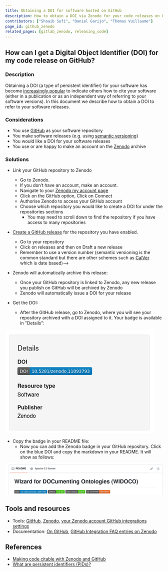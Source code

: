 ```yaml
---
title: Obtaining a DOI for software hosted on GitHub
description: How to obtain a DOI via Zenodo for your code releases on GitHub
contributors: ["Shoaib Sufi", "Daniel Garijo", "Thomas Vuillaume"] 
page_id: github_zenodo
related_pages: [gitlab_zenodo, releasing_code]
---
```

## How can I get a Digital Object Identifier (DOI) for my code release on GitHub?

### Description 
Obtaining a DOI (a type of persistent identifier) for your software has become [increasingly popular][datacite-doi-software] to indicate others how to cite your software (either in a publication or as an independent way of referring to your software versions). In this document we describe how to obtain a DOI to refer to your software releases.

### Considerations 
* You use [GitHub][github] as your software repository
* You make software releases (e.g. using [semantic versioning][semantic-versioning])
* You would like a DOI for your software releases
* You use or are happy to make an account on the [Zenodo][zenodo] archive 

### Solutions 

* Link your GitHub repository to Zenodo
	* Go to Zenodo.
	* If you don’t have an account, make an account.
	* Navigate to your [Zenodo my account page](https://zenodo.org/account/settings/profile)
	* Click on the GitHub option, Click on Connect
	* Authorise Zenodo to access your GitHub account
	* Choose which repository you would like to create a DOI for under the repositories sections
		* You may need to scroll down to find the repository if you have access to many repositories

* [Create a GitHub release](https://everse.software/RSQKit/releasing_code) for the repository you have enabled. 
	* Go to your repository
	* Click on releases and then on Draft a new release
	* Remember to use a version number (semantic versioning is the common standard but there are other schemes such as [CalVer][calver] which is date based)-->
	
* Zenodo will automatically archive this release:
	* Once your GitHub repository is linked to Zenodo, any new release you publish on GitHub will be archived by Zenodo
	* Zenodo will automatically issue a DOI for your release

* Get the DOI:
	* After the GitHub release, go to Zenodo, where you will see your repository archived with a DOI assigned to it. Your badge is available in "Details":

![Badge in Zenodo](../../images/badge_zenodo.png)

* Copy the badge in your README file:
	* Now you can add the Zenodo badge in your GitHub repository. Click on the blue DOI and copy the markdown in your README. It will show as follows:

![Badge in GitHub repository](../../images/badge_in_repo.png)


## Tools and resources 

* Tools: [GitHub][github], [Zenodo][zenodo], [your Zenodo account GitHub integrations settings][your-zenodo-github]
* Documentation: [On GitHub][on-github], [GitHub Integration FAQ entries on Zenodo][github-faq-zenodo] 

## References

* [Making code citable with Zenodo and GitHub][citable-github-ssi]
* [What are persistent identifiers (PIDs)?][what-are-pids]

[calver]: (https://calver.org/)
[citable-github-ssi]: (https://www.software.ac.uk/blog/making-code-citable-zenodo-and-github)
[datacite-doi-software]: (https://datacite.org/blog/doi-registrations-software/)
[doi]: (https://www.doi.org/)
[github]: (https://github.com/)
[github-faq-zenodo]: (https://support.zenodo.org/help/en-gb/24-github-integration)
[on-github]: (https://docs.github.com/en/repositories/archiving-a-github-repository/referencing-and-citing-content)
[semantic-versioning]: (https://semver.org/) 
[what-are-pids]: (https://support.orcid.org/hc/en-us/articles/360006971013-What-are-persistent-identifiers-PIDs)
[zenodo]: (https://zenodo.org/)
[your-zenodo-github]: (https://zenodo.org/account/settings/github/)


